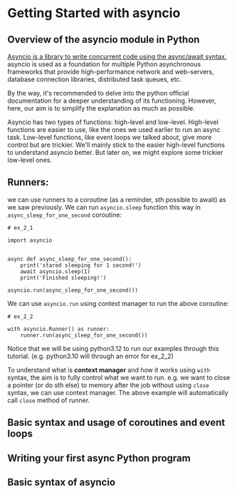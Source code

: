 # Getting Started with asyncio
## Overview of the asyncio module in Python

[Asyncio is a library to write concurrent code using the async/await syntax.](https://docs.python.org/3/library/asyncio.html) <br>
asyncio is used as a foundation for multiple Python asynchronous frameworks that provide high-performance network and web-servers, database connection libraries, distributed task queues, etc.

By the way, it's recommended to delve into the python official documentation for a deeper
understanding of its functioning. However, here, our aim is to simplify the explanation as much as possible.

Asyncio has two types of functions: high-level and low-level. 
High-level functions are easier to use, like the ones we used earlier to run an async task. 
Low-level functions, like event loops we talked about, give more control but are trickier. 
We'll mainly stick to the easier high-level functions to understand asyncio better. 
But later on, we might explore some trickier low-level ones.

## Runners:
we can use runners to a coroutine (as a reminder, sth possible to await) as we saw previously.
We can run `asyncio.sleep` function this way in `async_sleep_for_one_second` coroutine:

```python3
# ex_2_1

import asyncio


async def async_sleep_for_one_second():
    print('stared sleeping for 1 second!')
    await asyncio.sleep(1)
    print('Finished sleeping!')

asyncio.run(async_sleep_for_one_second())
```

We can use `asyncio.run` using context manager to run the above coroutine:
```python3
# ex_2_2

with asyncio.Runner() as runner:
    runner.run(async_sleep_for_one_second())
```
Notice that we will be using python3.12 to run our examples through this tutorial.
(e.g. python3.10 will through an error for ex_2_2)

To understand what is **context manager** and how it works using `with` syntax, the aim is to fully control what we want to run.
e.g. we want to close a pointer (or do sth else) to memory after the job without using `close` syntax, we can use context manager.
The above example will automatically call `close` method of runner.

## Basic syntax and usage of coroutines and event loops



## Writing your first async Python program



## Basic syntax of asyncio
